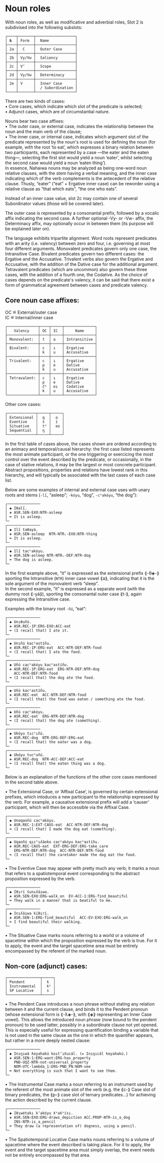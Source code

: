 # Noun roles

 
With noun roles, as well as modificative and adverbial roles, Slot 2 is subdivised into the following subslots:  
  
```  
┌────┬───────┬──────────────────┐  
│ №  │ Form  │  Name            │  
├────┼───────┼──────────────────┤  
│ 2a │  C    │  Outer Case      │  
├────┼───────┼──────────────────┤  
│ 2b │ Vy/Vw │  Saliency        │  
├────┼───────┼──────────────────┤  
│ 2c │ Vʼ    │  Scope           │  
├────┼───────┼──────────────────┤  
│ 2d │ Vy/Vw │  Determinacy     │  
├────┼───────┼──────────────────┤  
│ 2e │ V     │  Inner Case      │  
│    │       │  / Subordination │  
└────┴───────┴──────────────────┘  
```  
  
There are two kinds of cases:  
• Core cases, which indicate which slot of the predicate is selected;  
• Adjunct cases, which are of circumstantial nature.  
  
Nouns bear two case affixes:  
• The outer case, or external case, indicates the relationship between the noun and the main verb of the clause;  
• The inner case, or internal case, indicates which argument slot of the predicate represented by the noun's root is used for defining the noun (for example, with the root ‘to eat’, which expresses a binary relation between two participants, each represented by a case —the eater and the eaten thing—, selecting the first slot would yield a noun ‘eater’, whilst selecting the second case would yield a noun ‘eaten thing’).  
In essence, Nahaıwa nouns may be analyzed as being one-word noun relative clauses, with the stem having a verbal meaning, and the inner case indicating which of the verb complements is the antecedent of the relative clause. Thusly, “eater” (“eat” + Ergative inner case) can be reworder using a relative clause as “that which eats”, “the one who eats”.
  
Instead of an inner case value, slot 2c may contain one of several Subordinator values (those will be covered later).  
  
The outer case is represented by a consonantal prefix, followed by a vocalic affix indicating the second case. A further optional -Vy- or -Vw- affix, the Determinacy affix, may optionally occur in between them (its purpose will be explained later on).  
  
The language exhibits tripartite alignment. Word roots represent predicates with an arity (i.e. valency) between zero and four, i.e. governing at most four different arguments. Monovalent predicates govern only one case, the Intransitive Case. Bivalent predicates govern two different cases: the Ergative and the Accusative. Trivalent verbs also govern the Ergative and Accusative, with the addition of the Dative case for the additional argument. Tetravalent predicates (which are uncommon) also govern these three cases, with the addition of a fourth one, the Codative.
As the choice of cases depends on the predicate's valency, it can be said that there exist a form of grammatical agreement between cases and predicate valency.  
  
## Core noun case affixes:  
  
OC ≝ External/outer case  
IC ≝ Internal/inner case  
  
```  
┌──────────────┬────┬─────┬──────────────┐
│   Valency    │ OC │ IC  │     Name     │
├──────────────┼────┼─────┼──────────────┤
│ Monovalent:  │ t  │ a   │ Intransitive │
├──────────────┼────┼─────┼──────────────┤
│ Bivalent:    │ c  │ ı   │ Ergative     │
│              │ k  │ u   │ Accusative   │
├──────────────┼────┼─────┼──────────────┤
│ Trivalent:   │ c  │ ı   │ Ergative     │
│              │ p  │ e   │ Dative       │
│              │ k  │ u   │ Accusative   │
├──────────────┼────┼─────┼──────────────┤
│ Tetravalent: │ c  │ ı   │ Ergative     │
│              │ p  │ e   │ Dative       │
│              │ čʰ │ eı  │ Codative     │
│              │ k  │ u   │ Accusative   │
└──────────────┴────┴─────┴──────────────┘
```  
  
Other core cases:  
```  
┌─────────────┬─────┬─────┐  
│ Extensional │  q  │  o  │   
│ Eventive    │  š  │  ï  │  
│ Situative   │  tʰ │  eo │  
│ Sequential  │  ŋ  │     │  
└─────────────┴─────┴─────┘  
```  
  
In the first table of cases above, the cases shown are ordered according to an animacy and temporal/causal hierarchy: the first case listed represents the most animate participant, or the one triggering or exercicing the most control over the event described by the predicate, or occasionally, in the case of stative relations, it may be the largest or most concrete participant. Abstract propositions, properties and relations have lowest rank in this hierarchy, and will typically be associated with the last cases of each case list.  
  
Below are some examples of internal and external case uses with unary roots and stems (`-lı̋`, “asleep”; `-kóyu`, “dog”, `-cʰakóyu`, “the dog”):
```  
┌───────────────
│ ◆ Iθalı̋.
│ ❖ ASR.SEN-EXO:NTR-asleep
│ ➥ It is asleep.
└─
┌───────────────
│ ◆ Ilı̋ taθayá.
│ ❖ ASR.SEN-asleep  NTR-NTRᵢ-EXO:NTR-thing
│ ➥ It is asleep.
└─
┌───────────────
│ ◆ Ilı̋ tacʰakóyu.
│ ❖ ASR.SEN-asleep NTR-NTRᵢ-DEF:NTR-dog
│ ➥ The dog is asleep.
└─
```
In the first example above, “it” is expressed as the extensional prefix ⟪-θ◈-⟫ sporting the Intransitive (`NTR`) inner case vowel ⟪a⟫, indicating that it is the sole argument of the monovalent verb “sleep”.  
In the second example, “it” is expressed as a separate word (with the dummy root ⟪-yá⟫), sporting the consonantal outer case ⟪t-⟫, again expressing the Intransitive case.

Examples with the binary root `-ñú`, “eat”:
```
┌───────────────
│ ◆ Unıθuñú.
│ ❖ ASR.REC-1P:ERG-EXO:ACC-eat
│ ➥ (I recall that) I ate it.
└─
┌───────────────
│ ◆ Unıñú kacʰastíñu.
│ ❖ ASR.REC-1P:ERG-eat  ACC-NTR-DEF:NTR-food
│ ➥ (I recall that) I ate the food.
└─
┌───────────────
│ ◆ Uñú cacʰakóyu kacʰastíñu.
│ ❖ ASR.REC-1P:ERG-eat  ERG-NTR-DEF:NTR-dog
│   ACC-NTR-DEF:NTR-food
│ ➥ (I recall that) the dog ate the food.
└─
┌───────────────
│ ◆ Uñú kacʰastíñu.
│ ❖ ASR.REC-eat  ACC-NTR-DEF:NTR-food
│ ➥ (I recall that) the food was eaten / something ate the food.
└─
┌───────────────
│ ◆ Uñú cacʰakóyu.
│ ❖ ASR.REC-eat  ERG-NTR-DEF:NTR-dog
│ ➥ (I recall that) the dog ate (something).
└─
┌───────────────
│ ◆ Ukóyu tıcʰıñú.
│ ❖ ASR.REC-dog  NTR-ERG-DEF:ERG-eat
│ ➥ (I recall that) the eater was a dog.
└─
┌───────────────
│ ◆ Ukóyu tucʰuñú.
│ ❖ ASR.REC-dog  NTR-ACC-DEF:ACC-eat
│ ➥ (I recall that) the eaten thing was a dog.
└─
```

Below is an explanation of the functions of the other core cases mentioned in the second table above.  
  
• The Extensional Case, or ‘Affixal Case’, is governed by certain extensional prefixes, which intoduces a new participant to the relationship expressed by the verb. For example, a causative extensional prefix will add a ‘causer’ participant, which will then be accessible via the Affixal Case.  
  
```
┌───────────────
│ ◆ Unoqaoñú cacʰakóyu.
│ ❖ ASR.REC-1:EXT-CAUS-eat  ACC-NTR-DEF:NTR-dog
│ ➥ (I recall that) I made the dog eat (something).
└─
┌───────────────
│ ◆ Uqaoñú qıcʰıʎáoko cacʰakóyu kacʰastíñu.
│ ❖ ASR.REC-CAUS-eat  EXT-ERG-DEF:ERG-take_care
│   ERG-NTR-DEF:NTR-dog  ACC-NTR-DEF:NTR-food
│ ➥ (I recall that) the caretaker made the dog eat the food.
└─
```
  
• The Eventive Case may appear with pretty much any verb; it marks a noun that refers to a spatiotemporal event corresponding to the abstract proposition expressed by the verb.  

```
┌───────────────
│ ◆ Iθırí šunıʎáıwa.
│ ❖ ASR.SEN-EXO:ERG-walk_on  EV-ACC-1:ERG-find_beautiful
│ ➥ They walk in a manner that is beatiful to me.
└─
┌───────────────
│ ◆ Inıʎáıwa kïθırí.
│ ❖ ASR.SEN-1:ERG-find_beautiful  ACC-EV-EXO:ERG-walk_on
│ ➥ I find beautiful their walking.
└─
```

• The Situative Case marks nouns referring to a world or a volume of spacetime within which the proposition expressed by the verb is true. For it to apply, the event and the target spacetime area must be entirely encompassed by the referent of the marked noun.  

  
## Non-core (adjunct) cases:

```  
┌───────────────┬─────┐  
│ Pendent       │  ƛ  │  
│ Instrumental  │  ƛʰ │  
│ SP Locative   │  s  │  
└───────────────┴─────┘  
```  
 
• The Pendent Case introduces a noun phrase without stating any relation between it and the current clause, and binds it to the Pendent pronoun (whose extensional form is ⟪-ƛ◈-⟫, with ⟪◈⟫ representing an Inner Case vowel). This allows the introduced noun phrase (now bound to the pendent pronoun) to be used latter, possibly in a subordinate clause not yet opened. This is especially useful for expressing quantification binding a variable that is not used in the same clause as the one in which the quantifier appears, but rather in a more deeply nested clause:  
```  
┌───────────────  
│ ◆ Inıŋıwá ƛeyahakú koıtʼıƛucál. (= Inıŋıcál keyahakú.)  
│ ❖ ASR.SEN-1:ERG-want:ERG-has_property  
│   PND-UQZ-NTR-not-universal_property  
│   NOM-UTC-lambda_1:ERG-PND_PN:NOM-see  
│ ➥ Not everything is such that I want to see them.  
└─  
```  
  
• The Instrumental Case marks a noun referring to an instrument used by the referent of the most animate slot of the verb (e.g. the ⟪c-⟫ Case slot of binary predicates, the ⟪p-⟫ case slot of ternary predicates…) for achieving the action described by the current clause.  

```  
┌───────────────  
│ ◆ Iθıwétakı kʼakóyu ƛʰaƛʰísı.  
│ ❖ ASR.SEN꞊EXO:ERG-draws_depiction ACC.PROP-NTR-is_a_dog  
│   INS-NTR-is_a_pencil
│ ➥ They draw (a representation of) dogness, using a pencil.  
└─  
```  
  
• The Spatiotemporal Locative Case marks nouns referring to a volume of spacetime where the event described is taking place. For it to apply, the event and the target spacetime area must simply overlap, the event needs not be entirely encompassed by that area.  
  

